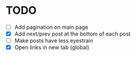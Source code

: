 # TODO

- [ ] Add pagination on main page
- [x] Add next/prev post at the bottom of each post
- [ ] Make posts have less eyestrain
- [x] Open links in new tab (global)
